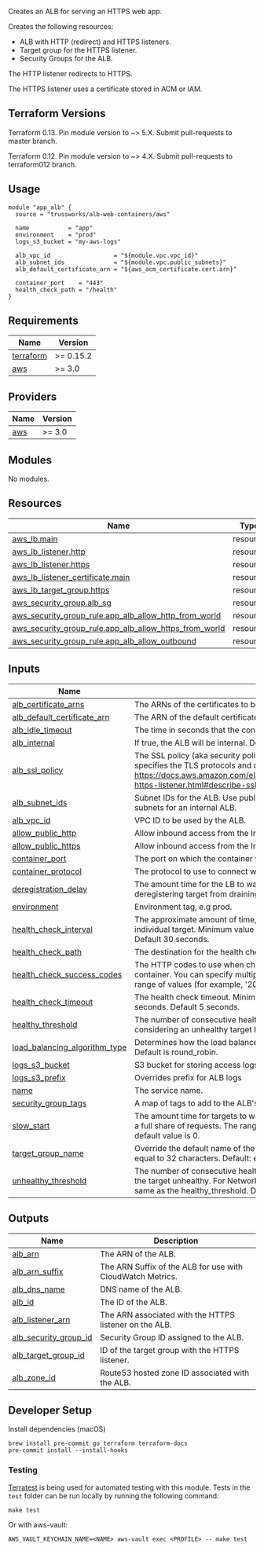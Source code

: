 Creates an ALB for serving an HTTPS web app.

Creates the following resources:

* ALB with HTTP (redirect) and HTTPS listeners.
* Target group for the HTTPS listener.
* Security Groups for the ALB.

The HTTP listener redirects to HTTPS.

The HTTPS listener uses a certificate stored in ACM or IAM.

## Terraform Versions

Terraform 0.13. Pin module version to ~> 5.X. Submit pull-requests to master branch.

Terraform 0.12. Pin module version to ~> 4.X. Submit pull-requests to terraform012 branch.

## Usage

```hcl
module "app_alb" {
  source = "trussworks/alb-web-containers/aws"

  name           = "app"
  environment    = "prod"
  logs_s3_bucket = "my-aws-logs"

  alb_vpc_id                  = "${module.vpc.vpc_id}"
  alb_subnet_ids              = "${module.vpc.public_subnets}"
  alb_default_certificate_arn = "${aws_acm_certificate.cert.arn}"

  container_port    = "443"
  health_check_path = "/health"
}
```

<!-- BEGINNING OF PRE-COMMIT-TERRAFORM DOCS HOOK -->
## Requirements

| Name | Version |
|------|---------|
| <a name="requirement_terraform"></a> [terraform](#requirement\_terraform) | >= 0.15.2 |
| <a name="requirement_aws"></a> [aws](#requirement\_aws) | >= 3.0 |

## Providers

| Name | Version |
|------|---------|
| <a name="provider_aws"></a> [aws](#provider\_aws) | >= 3.0 |

## Modules

No modules.

## Resources

| Name | Type |
|------|------|
| [aws_lb.main](https://registry.terraform.io/providers/hashicorp/aws/latest/docs/resources/lb) | resource |
| [aws_lb_listener.http](https://registry.terraform.io/providers/hashicorp/aws/latest/docs/resources/lb_listener) | resource |
| [aws_lb_listener.https](https://registry.terraform.io/providers/hashicorp/aws/latest/docs/resources/lb_listener) | resource |
| [aws_lb_listener_certificate.main](https://registry.terraform.io/providers/hashicorp/aws/latest/docs/resources/lb_listener_certificate) | resource |
| [aws_lb_target_group.https](https://registry.terraform.io/providers/hashicorp/aws/latest/docs/resources/lb_target_group) | resource |
| [aws_security_group.alb_sg](https://registry.terraform.io/providers/hashicorp/aws/latest/docs/resources/security_group) | resource |
| [aws_security_group_rule.app_alb_allow_http_from_world](https://registry.terraform.io/providers/hashicorp/aws/latest/docs/resources/security_group_rule) | resource |
| [aws_security_group_rule.app_alb_allow_https_from_world](https://registry.terraform.io/providers/hashicorp/aws/latest/docs/resources/security_group_rule) | resource |
| [aws_security_group_rule.app_alb_allow_outbound](https://registry.terraform.io/providers/hashicorp/aws/latest/docs/resources/security_group_rule) | resource |

## Inputs

| Name | Description | Type | Default | Required |
|------|-------------|------|---------|:--------:|
| <a name="input_alb_certificate_arns"></a> [alb\_certificate\_arns](#input\_alb\_certificate\_arns) | The ARNs of the certificates to be attached to the ALB. | `list(string)` | `[]` | no |
| <a name="input_alb_default_certificate_arn"></a> [alb\_default\_certificate\_arn](#input\_alb\_default\_certificate\_arn) | The ARN of the default certificate to be attached to the ALB. | `string` | n/a | yes |
| <a name="input_alb_idle_timeout"></a> [alb\_idle\_timeout](#input\_alb\_idle\_timeout) | The time in seconds that the connection is allowed to be idle. | `number` | `60` | no |
| <a name="input_alb_internal"></a> [alb\_internal](#input\_alb\_internal) | If true, the ALB will be internal. Default's to false, the ALB will be public. | `string` | `false` | no |
| <a name="input_alb_ssl_policy"></a> [alb\_ssl\_policy](#input\_alb\_ssl\_policy) | The SSL policy (aka security policy) for the Application Load Balancer that specifies the TLS protocols and ciphers allowed.  See <https://docs.aws.amazon.com/elasticloadbalancing/latest/application/create-https-listener.html#describe-ssl-policies>. | `string` | `"ELBSecurityPolicy-2016-08"` | no |
| <a name="input_alb_subnet_ids"></a> [alb\_subnet\_ids](#input\_alb\_subnet\_ids) | Subnet IDs for the ALB. Use public subnets for a public ALB and private subnets for an internal ALB. | `list(string)` | n/a | yes |
| <a name="input_alb_vpc_id"></a> [alb\_vpc\_id](#input\_alb\_vpc\_id) | VPC ID to be used by the ALB. | `string` | n/a | yes |
| <a name="input_allow_public_http"></a> [allow\_public\_http](#input\_allow\_public\_http) | Allow inbound access from the Internet to port 80 | `string` | `true` | no |
| <a name="input_allow_public_https"></a> [allow\_public\_https](#input\_allow\_public\_https) | Allow inbound access from the Internet to port 443 | `string` | `true` | no |
| <a name="input_container_port"></a> [container\_port](#input\_container\_port) | The port on which the container will receive traffic. | `string` | `443` | no |
| <a name="input_container_protocol"></a> [container\_protocol](#input\_container\_protocol) | The protocol to use to connect with the container. | `string` | `"HTTPS"` | no |
| <a name="input_deregistration_delay"></a> [deregistration\_delay](#input\_deregistration\_delay) | The amount time for the LB to wait before changing the state of a deregistering target from draining to unused. Default is 90s. | `string` | `90` | no |
| <a name="input_environment"></a> [environment](#input\_environment) | Environment tag, e.g prod. | `string` | n/a | yes |
| <a name="input_health_check_interval"></a> [health\_check\_interval](#input\_health\_check\_interval) | The approximate amount of time, in seconds, between health checks of an individual target. Minimum value 5 seconds, Maximum value 300 seconds. Default 30 seconds. | `string` | `30` | no |
| <a name="input_health_check_path"></a> [health\_check\_path](#input\_health\_check\_path) | The destination for the health check requests to the container. | `string` | `"/"` | no |
| <a name="input_health_check_success_codes"></a> [health\_check\_success\_codes](#input\_health\_check\_success\_codes) | The HTTP codes to use when checking for a successful response from the container. You can specify multiple values (for example, '200,202') or a range of values (for example, '200-299'). | `string` | `"200"` | no |
| <a name="input_health_check_timeout"></a> [health\_check\_timeout](#input\_health\_check\_timeout) | The health check timeout. Minimum value 2 seconds, Maximum value 60 seconds. Default 5 seconds. | `string` | `5` | no |
| <a name="input_healthy_threshold"></a> [healthy\_threshold](#input\_healthy\_threshold) | The number of consecutive health checks successes required before considering an unhealthy target healthy. Defaults to 3. | `string` | `3` | no |
| <a name="input_load_balancing_algorithm_type"></a> [load\_balancing\_algorithm\_type](#input\_load\_balancing\_algorithm\_type) | Determines how the load balancer selects targets when routing requests.  Default is round\_robin. | `string` | `"round_robin"` | no |
| <a name="input_logs_s3_bucket"></a> [logs\_s3\_bucket](#input\_logs\_s3\_bucket) | S3 bucket for storing access logs. Set to empty string to disable logs. | `string` | n/a | yes |
| <a name="input_logs_s3_prefix"></a> [logs\_s3\_prefix](#input\_logs\_s3\_prefix) | Overrides prefix for ALB logs | `string` | `""` | no |
| <a name="input_name"></a> [name](#input\_name) | The service name. | `string` | n/a | yes |
| <a name="input_security_group_tags"></a> [security\_group\_tags](#input\_security\_group\_tags) | A map of tags to add to the ALB's security group. | `map(string)` | `{}` | no |
| <a name="input_slow_start"></a> [slow\_start](#input\_slow\_start) | The amount time for targets to warm up before the load balancer sends them a full share of requests. The range is 30-900 seconds or 0 to disable. The default value is 0. | `number` | `0` | no |
| <a name="input_target_group_name"></a> [target\_group\_name](#input\_target\_group\_name) | Override the default name of the ALB's target group. Must be less than or equal to 32 characters. Default: ecs-[name]-[environment]-[protocol]. | `string` | `""` | no |
| <a name="input_unhealthy_threshold"></a> [unhealthy\_threshold](#input\_unhealthy\_threshold) | The number of consecutive health check failures required before considering the target unhealthy. For Network Load Balancers, this value must be the same as the healthy\_threshold. Defaults to 3. | `string` | `3` | no |

## Outputs

| Name | Description |
|------|-------------|
| <a name="output_alb_arn"></a> [alb\_arn](#output\_alb\_arn) | The ARN of the ALB. |
| <a name="output_alb_arn_suffix"></a> [alb\_arn\_suffix](#output\_alb\_arn\_suffix) | The ARN Suffix of the ALB for use with CloudWatch Metrics. |
| <a name="output_alb_dns_name"></a> [alb\_dns\_name](#output\_alb\_dns\_name) | DNS name of the ALB. |
| <a name="output_alb_id"></a> [alb\_id](#output\_alb\_id) | The ID of the ALB. |
| <a name="output_alb_listener_arn"></a> [alb\_listener\_arn](#output\_alb\_listener\_arn) | The ARN associated with the HTTPS listener on the ALB. |
| <a name="output_alb_security_group_id"></a> [alb\_security\_group\_id](#output\_alb\_security\_group\_id) | Security Group ID assigned to the ALB. |
| <a name="output_alb_target_group_id"></a> [alb\_target\_group\_id](#output\_alb\_target\_group\_id) | ID of the target group with the HTTPS listener. |
| <a name="output_alb_zone_id"></a> [alb\_zone\_id](#output\_alb\_zone\_id) | Route53 hosted zone ID associated with the ALB. |
<!-- END OF PRE-COMMIT-TERRAFORM DOCS HOOK -->

## Developer Setup

Install dependencies (macOS)

```shell
brew install pre-commit go terraform terraform-docs
pre-commit install --install-hooks
```

### Testing

[Terratest](https://github.com/gruntwork-io/terratest) is being used for
automated testing with this module. Tests in the `test` folder can be run
locally by running the following command:

```shell
make test
```

Or with aws-vault:

```shell
AWS_VAULT_KEYCHAIN_NAME=<NAME> aws-vault exec <PROFILE> -- make test
```
